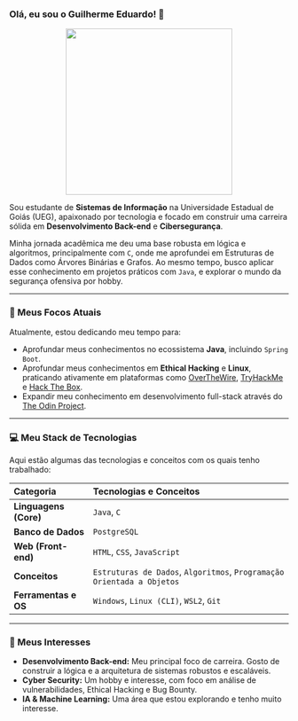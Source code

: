 ### Olá, eu sou o Guilherme Eduardo! 👋

<p align="center">
  <img src="https://media.giphy.com/media/LmN8IPBmdGTs4/giphy.gif" width="300">
</p>

Sou estudante de **Sistemas de Informação** na Universidade Estadual de Goiás (UEG), apaixonado por tecnologia e focado em construir uma carreira sólida em **Desenvolvimento Back-end** e **Cibersegurança**.

Minha jornada acadêmica me deu uma base robusta em lógica e algoritmos, principalmente com `C`, onde me aprofundei em Estruturas de Dados como Árvores Binárias e Grafos. Ao mesmo tempo, busco aplicar esse conhecimento em projetos práticos com `Java`, e explorar o mundo da segurança ofensiva por hobby.

---

### 🌱 Meus Focos Atuais

Atualmente, estou dedicando meu tempo para:
* Aprofundar meus conhecimentos no ecossistema **Java**, incluindo `Spring Boot`.
* Aprofundar meus conhecimentos em **Ethical Hacking** e **Linux**, praticando ativamente em plataformas como [OverTheWire](https://overthewire.org/wargames/), [TryHackMe](https://tryhackme.com/) e [Hack The Box](https://www.hackthebox.com/).
* Expandir meu conhecimento em desenvolvimento full-stack através do [The Odin Project](https://www.theodinproject.com/).

---

### 💻 Meu Stack de Tecnologias

Aqui estão algumas das tecnologias e conceitos com os quais tenho trabalhado:

| Categoria | Tecnologias e Conceitos |
| :--- | :--- |
| **Linguagens (Core)** | `Java`, `C` |
| **Banco de Dados** | `PostgreSQL` |
| **Web (Front-end)** | `HTML`, `CSS`, `JavaScript` |
| **Conceitos** | `Estruturas de Dados`, `Algoritmos`, `Programação Orientada a Objetos` |
| **Ferramentas e OS** | `Windows`, `Linux (CLI)`, `WSL2`, `Git` |

---

### 🚀 Meus Interesses

* **Desenvolvimento Back-end:** Meu principal foco de carreira. Gosto de construir a lógica e a arquitetura de sistemas robustos e escaláveis.
* **Cyber Security:** Um hobby e interesse, com foco em análise de vulnerabilidades, Ethical Hacking e Bug Bounty.
* **IA & Machine Learning:** Uma área que estou explorando e tenho muito interesse.
